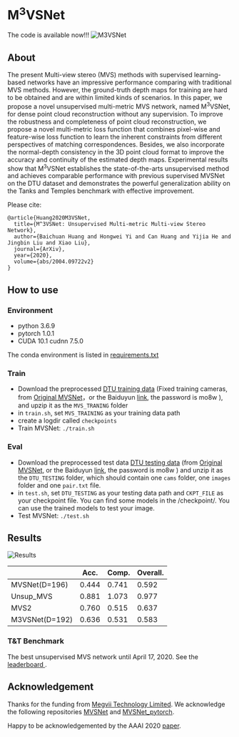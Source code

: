 # M<sup>3</sup>VSNet
The code is available now!!!
![M3VSNet](https://github.com/whubaichuan/M3VSNet/blob/master/img/network.png)


## About
The present Multi-view stereo (MVS) methods with supervised learning-based networks have an impressive performance comparing with traditional MVS methods. However, the ground-truth depth maps for training are hard to be obtained and are within limited kinds of scenarios. In this paper, we propose a novel unsupervised multi-metric MVS network, named M<sup>3</sup>VSNet, for dense point cloud reconstruction without any supervision. To improve the robustness and completeness of point cloud reconstruction, we propose a novel multi-metric loss function that combines pixel-wise and feature-wise loss function to learn the inherent constraints from different perspectives of matching correspondences. Besides, we also incorporate the normal-depth consistency in the 3D point cloud format to improve the accuracy and continuity of the estimated depth maps. Experimental results show that M<sup>3</sup>VSNet establishes the state-of-the-arts unsupervised method and achieves comparable performance with previous supervised MVSNet on the DTU dataset and demonstrates the powerful generalization ability on the Tanks and Temples benchmark with effective improvement.


Please cite: 
```
@article{Huang2020M3VSNet,
  title={M^3VSNet: Unsupervised Multi-metric Multi-view Stereo Network},
  author={Baichuan Huang and Hongwei Yi and Can Huang and Yijia He and Jingbin Liu and Xiao Liu},
  journal={ArXiv},
  year={2020},
  volume={abs/2004.09722v2}
}
```

## How to use
### Environment
- python 3.6.9
- pytorch 1.0.1
- CUDA 10.1 cudnn 7.5.0

The conda environment is listed in [requirements.txt](https://github.com/whubaichuan/M3VSNet/blob/master/requirements.txt)

### Train
* Download the preprocessed [DTU training data](https://drive.google.com/file/d/1eDjh-_bxKKnEuz5h-HXS7EDJn59clx6V/view) (Fixed training cameras, from [Original MVSNet](https://github.com/YoYo000/MVSNet)，or the Baiduyun [link](https://pan.baidu.com/s/1sQAC3pmceyochNvnqpE9oA), the password is mo8w ), and upzip it as the ``MVS_TRANING`` folder
* in ``train.sh``, set ``MVS_TRAINING`` as your training data path
* create a logdir called ``checkpoints``
* Train MVSNet: ``./train.sh``

### Eval
* Download the preprocessed test data [DTU testing data](https://drive.google.com/open?id=135oKPefcPTsdtLRzoDAQtPpHuoIrpRI_) (from [Original MVSNet](https://github.com/YoYo000/MVSNet), or the Baiduyun [link](https://pan.baidu.com/s/1sQAC3pmceyochNvnqpE9oA), the password is mo8w ) and unzip it as the ``DTU_TESTING`` folder, which should contain one ``cams`` folder, one ``images`` folder and one ``pair.txt`` file.
* in ``test.sh``, set ``DTU_TESTING`` as your testing data path and ``CKPT_FILE`` as your checkpoint file. You can find some models in the /checkpoint/. You can use the trained models to test your image.
* Test MVSNet: ``./test.sh``

## Results
![Results](https://github.com/whubaichuan/M3VSNet/blob/master/img/result.png)

|                       | Acc.   | Comp.  | Overall. |
|-----------------------|--------|--------|----------|
| MVSNet(D=196)         | 0.444  | 0.741  | 0.592    |
| Unsup_MVS         | 0.881  | 1.073  | 0.977    |
| MVS2         | 0.760  | 0.515  | 0.637   |
| M3VSNet(D=192) | 0.636 | 0.531 | 0.583   |

### T&T Benchmark
The best unsupervised MVS network until April 17, 2020. See the [leaderboard ](https://www.tanksandtemples.org/details/853/). 

## Acknowledgement
Thanks for the funding from [Megvii Technology Limited](https://www.megvii.com/). We acknowledge the following repositories [MVSNet](https://github.com/YoYo000/MVSNet) and [MVSNet_pytorch](https://github.com/xy-guo/MVSNet_pytorch). 

Happy to be acknowledgemented by the AAAI 2020 [paper](https://github.com/ToughStoneX/Self-Supervised-MVS).  
